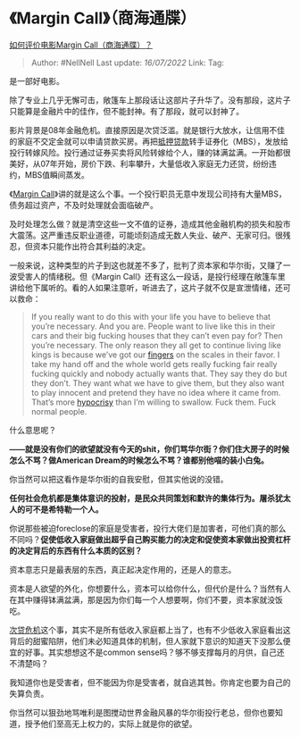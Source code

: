 # 《Margin Call》（商海通牒）
[如何评价电影Margin Call（商海通牒）？](https://www.zhihu.com/question/540625051/answer/2568646901)

> Author: #NellNell
> Last update: *16/07/2022*
> Link:
> Tag:

是一部好电影。

除了专业上几乎无懈可击，敞篷车上那段话让这部片子升华了。没有那段，这片子只能算是金融片中的佳作，但不能封神。有了那段，就可以封神了。

影片背景是08年金融危机。直接原因是次贷泛滥。就是银行大放水，让信用不佳的家庭不交定金就可以申请贷款买房。再把[抵押贷款](https://www.zhihu.com/search?q=%E6%8A%B5%E6%8A%BC%E8%B4%B7%E6%AC%BE&search_source=Entity&hybrid_search_source=Entity&hybrid_search_extra=%7B%22sourceType%22%3A%22answer%22%2C%22sourceId%22%3A2568646901%7D)转手证券化（MBS），发放给投行转嫁风险。投行通过证券买卖将风险转嫁给个人，赚的钵满盆满。一开始都很美好，从07年开始，房价下跌、利率攀升，大量低收入家庭无力还贷，纷纷违约，MBS值瞬间蒸发。

《[Margin Call](https://www.zhihu.com/search?q=Margin+Call&search_source=Entity&hybrid_search_source=Entity&hybrid_search_extra=%7B%22sourceType%22%3A%22answer%22%2C%22sourceId%22%3A2568646901%7D)》讲的就是这么个事。一个投行职员无意中发现公司持有大量MBS，债务超过资产，不及时处理就会面临破产。

及时处理怎么做？就是清空这些一文不值的证券，造成其他金融机构的损失和股市大震荡。这严重违反职业道德，可能顷刻造成无数人失业、破产、无家可归。很残忍，但资本只能作出符合其利益的决定。

一般来说，这种类型的片子到这也就差不多了，批判了资本家和华尔街，又赚了一波受害人的情绪税。但《Margin Call》还有这么一段话，是投行经理在敞篷车里讲给他下属听的。看的人如果注意听，听进去了，这片子就不仅是宣泄情绪，还可以救命：

> If you really want to do this with your life you have to believe that you’re necessary. And you are. People want to live like this in their cars and their big fucking houses that they can’t even pay for? Then you’re necessary. The only reason they all get to continue living like kings is because we’ve got our [fingers](https://www.zhihu.com/search?q=fingers&search_source=Entity&hybrid_search_source=Entity&hybrid_search_extra=%7B%22sourceType%22%3A%22answer%22%2C%22sourceId%22%3A2568646901%7D) on the scales in their favor. I take my hand off and the whole world gets really fucking fair really fucking quickly and nobody actually wants that. They say they do but they don’t. They want what we have to give them, but they also want to play innocent and pretend they have no idea where it came from. That’s more [hypocrisy](https://www.zhihu.com/search?q=hypocrisy&search_source=Entity&hybrid_search_source=Entity&hybrid_search_extra=%7B%22sourceType%22%3A%22answer%22%2C%22sourceId%22%3A2568646901%7D) than I’m willing to swallow. Fuck them. Fuck normal people.

什么意思呢？

**——就是没有你们的欲望就没有今天的shit，你们骂华尔街？你们住大房子的时候怎么不骂？做American Dream的时候怎么不骂？谁都别他喵的装小白兔。**

你当然可以把这看作是华尔街的自我安慰，但其实他说的没错。

**任何社会危机都是集体意识的投射，是民众共同策划和默许的集体行为。屠杀犹太人的可不是希特勒一个人。**

你说那些被迫foreclose的家庭是受害者，投行大佬们是加害者，可他们真的那么不同吗？**促使低收入家庭做出超乎自己购买能力的决定和促使资本家做出投资杠杆的决定背后的东西有什么本质的区别？**

资本意志只是最表层的东西，真正起决定作用的，还是人的意志。

资本是人欲望的外化，你想要什么，资本可以给你什么，但代价是什么？当然有人在其中赚得钵满盆满，那是因为你们每一个人想要啊，你们不要，资本家就没饭吃。

[次贷危机](https://www.zhihu.com/search?q=%E6%AC%A1%E8%B4%B7%E5%8D%B1%E6%9C%BA&search_source=Entity&hybrid_search_source=Entity&hybrid_search_extra=%7B%22sourceType%22%3A%22answer%22%2C%22sourceId%22%3A2568646901%7D)这个事，其实不是所有低收入家庭都上当了，也有不少低收入家庭看出这背后的甜蜜陷阱，他们未必知道具体的机制，但人家就下意识的知道天下没那么便宜的好事。其实想想这不是common sense吗？够不够支撑每月的月供，自己还不清楚吗？

我知道你也是受害者，但不能因为你是受害者，就自逃其咎。你肯定也要为自己的失算负责。

你当然可以狠劲地骂唯利是图搅动世界金融风暴的华尔街投行老总，但你也要知道，授予他们至高无上权力的，实际上就是你的欲望。
